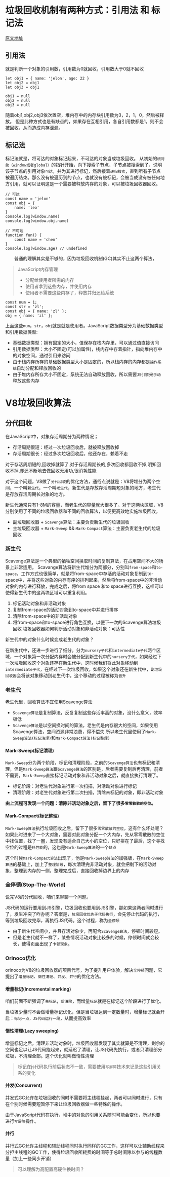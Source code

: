 # 垃圾回收机制有两种方式：引用法 和 标记法
[原文地址](https://juejin.cn/post/6995706341041897486)
## 引用法
就是判断一个对象的引用数，引用数为0就回收，引用数大于0就不回收

    let obj1 = { name: 'jelon', age: 22 }
    let obj2 = obj1
    let obj3 = obj1
    
    obj1 = null
    obj2 = null
    obj3 = null
随着obj1,obj2,obj3依次置空，堆内存中的内存块引用数为3，2，1，0，然后被释放。
但是此种方式也是有缺点的，如果存在互相引用，各自引用数都是1，则不会被回收，从而造成内存泄漏。

## 标记法
标记法就是，将可达的对象标记起来，不可达的对象当成垃圾回收。
从初始的`根对象（window或者global）`的指针开始，向下搜索子节点，子节点被搜索到了，说明该子节点的引用对象`可达`，并为其进行标记，然后接着`递归搜索`，直到所有子节点被遍历结束。那么没有被遍历到的节点，也就没有被标记，会被当成没有被任何地方引用，就可以证明这是一个需要被释放内存的对象，可以被垃圾回收器回收。
    
    // 可达
    const name = 'jelon'
    const obj = {
        name: 'leo'
    }
    console.log(window.name)
    console.log(window.obj.name)
    
    // 不可达
    function fun() {
        const name = 'chen'
    }
    console.log(window.age) // undefined

　　普通的理解其实是不够的，因为垃圾回收机制(GC)其实不止这两个算法，
  
> JavaScript内存管理
> * 分配给使用者所需的内存
> * 使用者拿到这些内存，并使用内存
> * 使用者不需要这些内存了，释放并归还给系统

    const num = 1;
    const str = 'zl';
    const obj = { name: 'zl' };
    obj = { name: 'zl' };
上面这些`num`，`str`，`obj`就是就是使用者。JavaScript数据类型分为基础数据类型和引用数据类型:
* 基础数据类型：拥有固定的大小，值保存在栈内存里，可以通过值直接访问
* 引用数据类型：大小不固定(可以加属性)，栈内存中存着指针，指向堆内存中的对象空间，通过引用来访问
* 由于栈内存所存的基础数据类型大小是固定的，所以栈内存的内存都是`操作系统`自动分配和释放回收的
* 由于堆内存所存大小不固定，系统无法自动释放回收，所以需要`JS引擎`来`手动`释放这些内存

# V8垃圾回收算法
## 分代回收
在JavaScript中，对象存活周期分为两种情况；
* 存活周期很短：经过一次垃圾回收后，就被释放回收掉
* 存活周期很长：经过多次垃圾回收后，他还存在，赖着不走

对于存活周期短的,回收掉就算了,对于存活周期长的,多次回收都回收不掉,明知回收不掉,却还不断地去做回收无用功,很消耗性能

对于这个问题，V8做了`分代回收`的优化方法，通俗点说就是：V8将堆分为两个空间，一个叫`新生代`，一个叫`老生代`，新生代是存放存活周期短对象的地方，老生代是存放存活周期长对象的地方。

新生代通常只有1-8M的容量，而老生代的容量就大很多了。对于这两块区域，V8分别使用了不同的垃圾回收器和不同的回收算法，以便更高效地实施垃圾回收。

* 副垃圾回收器 + `Scavenge`算法：主要负责新生代的垃圾回收
* 主垃圾回收器 + `Mark-Sweep` && `Mark-Compact`算法：主要负责老生代的垃圾回收

### 新生代

Scavenge算法是一个典型的牺牲空间换取时间的复制算法，在占用空间不大的场景上非常适用。
Scavange算法将新生代堆分为两部分，分别叫`from-space`和`to-space`，工作方式也很简单，就是将from-space中存活的活动对象复制到to-space中，并将这些对象的内存有序的排列起来，然后将from-space中的非活动对象的内存进行释放，完成之后，将from space 和to space进行互换，这样可以使得新生代中的这两块区域可以重复利用。
1. 标记活动对象和非活动对象
2. 复制from-space的活动对象到to-space中并进行排序
3. 清除from-space中的非活动对象
4. 将from-space和to-space进行角色互换，以便下一次的Scavenge算法垃圾回收
垃圾回收器如何判断活动对象和非活动对象：可达性

新生代中的对象什么时候变成老生代的对象？

在新生代中，还进一步进行了细分。分为`nursery子代`和`intermediate子代`两个区域，一个对象第一次分配内存时会被分配到新生代中的`nursery子代`，如果经过下一次垃圾回收这个对象还存在新生代中，这时候我们将此对象移动到`intermediate子代`，在经过下一次垃圾回收，如果这个对象还在新生代中，`副垃圾回收器`会将该对象移动到老生代中，这个移动的过程被称为`晋升`

### 老生代
老生代里，回收算法不宜使用Scavenge算法
* `Scavenge算法`是复制算法，反复复制这些存活率高的对象，没什么意义，效率极低
* `Scavenge算法`是以空间换时间的算法，老生代是内存很大的空间，如果使用Scavenge算法，空间资源非常浪费，得不偿失
所以老生代里使用了`Mark-Sweep算法(标记清理)`和`Mark-Compact算法(标记整理)`

#### Mark-Sweep(标记清理)
`Mark-Sweep`分为两个阶段，标记和清理阶段，之前的`Scavenge算法`也有标记和清理，但是`Mark-Sweep算法`跟`Scavenge算法`的区别是，后者需要复制后再清理，前者不需要，`Mark-Sweep`直接标记活动对象和非活动对象之后，就直接执行清理了。
* 标记阶段：对老生代对象进行第一次扫描，对活动对象进行标记
* 清理阶段：对老生代对象进行第二次扫描，清除未标记的对象，即非活动对象

**由上流程可发现一个问题：清除非活动对象之后，留下了很多`零零散散的空位`。**
#### Mark-Compact(标记整理)
`Mark-Sweep算法`执行垃圾回收之后，留下了很多`零零散散的空位`，这有什么坏处呢？如果此时进来了一个大对象，需要对此对象分配一个大内存，先从零零散散的空位中找位置，找了一圈，发现没有适合自己大小的空位，只好拼在了最后，这个寻找空位的过程是`耗性能`的，这也是`Mark-Sweep算法`的一个`缺点`

这个时候`Mark-Compact算法`出现了，他是`Mark-Sweep算法`的加强版，在`Mark-Sweep算法`的基础上，加上了`整理阶段`，每次清理完非活动对象，就会把剩下的活动对象，整理到内存的一侧，整理完成后，直接回收掉边界上的内存

### 全停顿(Stop-The-World)
说完V8的分代回收，咱们来聊聊一个问题。

JS代码的运行要用到JS引擎，垃圾回收也要用到JS引擎，那如果这两者同时进行了，发生冲突了咋办呢？答案是，`垃圾回收优先于代码执行`，会先停止代码的执行，等到垃圾回收完毕，再执行JS代码。这个过程，称为`全停顿`
* 由于新生代空间小，并且存活对象少，再配合`Scavenge算法`，停顿时间较短。
* 但是老生代就不一样了，某些情况活动对象比较多的时候，停顿时间就会较长，使得页面出现了`卡顿现象`。

### Orinoco优化
orinoco为V8的垃圾回收器的项目代号，为了提升用户体验，解决`全停顿`问题，它提出了`增量标记`、`懒性清理`、`并发`、`并行`的优化方法。

#### 增量标记(Incremental marking)
咱们前面不断强调了`先标记`，`后清除`，而增量`标记`就是在标记这个阶段进行了优化。

当垃圾少量时不会做增量标记优化，但是当垃圾达到一定数量时，增量标记就会开启：`标记一点，JS代码运行一段`，从而提高效率
#### 惰性清理(Lazy sweeping)
增量标记之后，清理非活动对象时，垃圾回收器发现了其实就算是不清理，剩余的空间也足以让JS代码跑起来，就延迟了清理，让JS代码先执行，或者只清理部分垃圾，不清理全部。这个优化就叫做惰性清理
>标记在js代码执行前后状态不一致，需要使用`写屏障`技术来记录这些引用关系的变化
#### 并发(Concurrent)
并发式GC允许在垃圾回收的同时不需要将主线程挂起，两者可以同时进行，只有在个别时候需要短暂停下来让垃圾回收器做一些特殊的操作。

由于JavaScript代码在执行，堆中的对象的引用关系随时可能会变化，所以也要进行`写屏障`操作。
#### 并行
并行式GC允许主线程和辅助线程同时执行同样的GC工作，这样可以让辅助线程来分担主线程的GC工作，使得垃圾回收所耗费的时间等于总时间除以参与的线程数量（加上一些同步开销）
>可以理解为高配置高硬件换时间？
